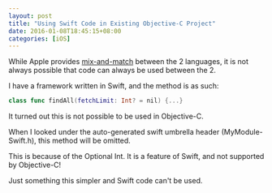 ```yaml
---
layout: post
title: "Using Swift Code in Existing Objective-C Project"
date: 2016-01-08T18:45:15+08:00
categories: [iOS]
---
```


While Apple provides [mix-and-match](https://developer.apple.com/library/ios/documentation/Swift/Conceptual/BuildingCocoaApps/MixandMatch.html#//apple_ref/doc/uid/TP40014216-CH10-ID122) between the 2 languages, it is not always possible that code can always be used between the 2.

I have a framework written in Swift, and the method is as such:

```swift
class func findAll(fetchLimit: Int? = nil) {...}
```

It turned out this is not possible to be used in Objective-C.

When I looked under the auto-generated swift umbrella header (MyModule-Swift.h), this method will be omitted.

This is because of the Optional Int. It is a feature of Swift, and not supported by Objective-C!

Just something this simpler and Swift code can't be used.
